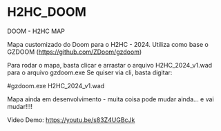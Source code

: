 # H2HC_DOOM
DOOM - H2HC MAP

Mapa customizado do Doom para o H2HC - 2024.
Utiliza como base o GZDOOM (https://github.com/ZDoom/gzdoom)

Para rodar o mapa, basta clicar e arrastar o arquivo H2HC_2024_v1.wad para o arquivo gzdoom.exe
Se quiser via cli, basta digitar:

#gzdoom.exe H2HC_2024_v1.wad

Mapa ainda em desenvolvimento - muita coisa pode mudar ainda... e vai mudar!!!!

Video Demo: https://youtu.be/s83Z4UGBcJk
